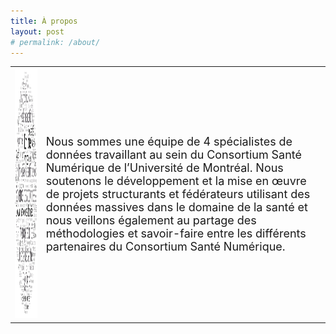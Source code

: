 ```yaml
---
title: À propos
layout: post
# permalink: /about/
---
```


<table><tr><td vlign="center"><img src="/images/nuageMotsNoir.png" height="400px"/> </td> <td vlign="center"> <font size="4"> Nous sommes une équipe de 4 spécialistes de données travaillant au sein du Consortium Santé Numérique de l’Université de Montréal. Nous soutenons le développement et la mise en œuvre de projets structurants et fédérateurs utilisant des données massives dans le domaine de la santé et nous veillons également au partage des méthodologies et savoir-faire entre les différents partenaires du Consortium Santé Numérique.



